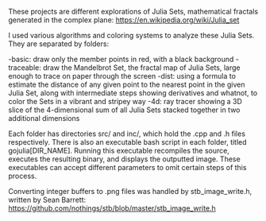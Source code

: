 These projects are different explorations of Julia Sets, mathematical fractals generated in the complex plane:
https://en.wikipedia.org/wiki/Julia_set

I used various algorithms and coloring systems to analyze these Julia Sets. They are separated by folders:

-basic: draw only the member points in red, with a black background
-traceable: draw the Mandelbrot Set, the fractal map of Julia Sets, large enough to trace on paper through the screen
-dist: using a formula to estimate the distance of any given point to the nearest point in the given Julia Set, along with intermediate steps showing derivatives and whatnot, to color the Sets in a vibrant and stripey way
-4d: ray tracer showing a 3D slice of the 4-dimensional sum of all Julia Sets stacked together in two additional dimensions

Each folder has directories src/ and inc/, which hold the .cpp and .h files respectively. There is also an executable bash script in each folder, titled gojulia[DIR_NAME]. Running this executable recompiles the source, executes the resulting binary, and displays the outputted image. These executables can accept different parameters to omit certain steps of this process.

Converting integer buffers to .png files was handled by stb_image_write.h, written by Sean Barrett:
https://github.com/nothings/stb/blob/master/stb_image_write.h
